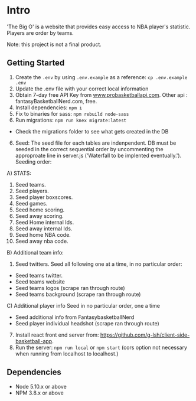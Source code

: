 # Intro

'The Big O' is a website that provides easy access to NBA player's statistic. Players are order by teams.

Note: this project is not a final product.

## Getting Started

1. Create the `.env` by using `.env.example` as a reference: `cp .env.example .env`
2. Update the .env file with your correct local information
3. Obtain 7-day free API Key from www.probasketballapi.com. Other api : fantasyBasketballNerd.com, free.
3. Install dependencies: `npm i`
4. Fix to binaries for sass: `npm rebuild node-sass`
5. Run migrations: `npm run knex migrate:latest`
  - Check the migrations folder to see what gets created in the DB
6. Seed: The seed file for each  tables are indenpendent. DB must be seeded in the correct sequential order by uncommenting the approproate line in server.js ('Waterfall to be implented eventually.').
Seeding order:

A) STATS:
  1) Seed teams.
  2) Seed players.
  3) Seed player boxscores.
  4) Seed games.
  5) Seed home scoring.
  6) Seed away scoring.
  7) Seed Home internal Ids.
  8) Seed away internal Ids.
  9) Seed home NBA code.
  10) Seed away nba code.

B) Additional team info:
  1) Seed twitters.
  Seed all following one at a time, in no particular order:
   - Seed teams twitter.
   - Seed teams website
   - Seed teams logos (scrape ran through route)
   - Seed teams background (scrape ran through route)

C) Additional player info
Seed in no particular order, one a time
- Seed additional info from FantasybasketballNerd
- Seed player individual headshot (scrape ran through route)

7. Install react front end server from: https://github.com/g-lsh/client-side-basketball-app.
8. Run the server: `npm run local` or `npm start` (cors option not necessary when running from localhost to localhost.)

## Dependencies

- Node 5.10.x or above
- NPM 3.8.x or above
